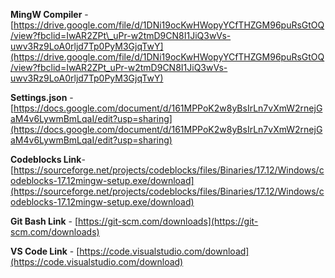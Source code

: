 **MingW Compiler** \- [https://drive.google.com/file/d/1DNi19ocKwHWopyYCfTHZGM96puRsGtOQ/view?fbclid=IwAR2ZPt\_uPr-w2tmD9CN8I1JiQ3wVs-uwv3Rz9LoA0rljd7Tp0PyM3GjqTwY](https://drive.google.com/file/d/1DNi19ocKwHWopyYCfTHZGM96puRsGtOQ/view?fbclid=IwAR2ZPt_uPr-w2tmD9CN8I1JiQ3wVs-uwv3Rz9LoA0rljd7Tp0PyM3GjqTwY)

**Settings.json** \- [https://docs.google.com/document/d/161MPPoK2w8yBsIrLn7vXmW2rnejGaM4v6LywmBmLqaI/edit?usp=sharing](https://docs.google.com/document/d/161MPPoK2w8yBsIrLn7vXmW2rnejGaM4v6LywmBmLqaI/edit?usp=sharing)

**Codeblocks Link**\- [https://sourceforge.net/projects/codeblocks/files/Binaries/17.12/Windows/codeblocks-17.12mingw-setup.exe/download](https://sourceforge.net/projects/codeblocks/files/Binaries/17.12/Windows/codeblocks-17.12mingw-setup.exe/download)

**Git Bash Link** \- [https://git-scm.com/downloads](https://git-scm.com/downloads)

**VS Code Link** \- [https://code.visualstudio.com/download](https://code.visualstudio.com/download)

